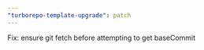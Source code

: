 ```yaml
---
"turborepo-template-upgrade": patch
---
```


Fix: ensure git fetch before attempting to get baseCommit
